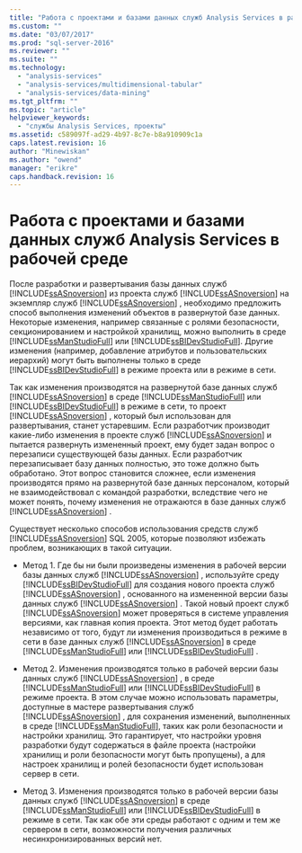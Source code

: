```yaml
---
title: "Работа с проектами и базами данных служб Analysis Services в рабочей среде | Microsoft Docs"
ms.custom: ""
ms.date: "03/07/2017"
ms.prod: "sql-server-2016"
ms.reviewer: ""
ms.suite: ""
ms.technology: 
  - "analysis-services"
  - "analysis-services/multidimensional-tabular"
  - "analysis-services/data-mining"
ms.tgt_pltfrm: ""
ms.topic: "article"
helpviewer_keywords: 
  - "службы Analysis Services, проекты"
ms.assetid: c589097f-ad29-4b97-8c7e-b8a910909c1a
caps.latest.revision: 16
author: "Minewiskan"
ms.author: "owend"
manager: "erikre"
caps.handback.revision: 16
---
```

# Работа с проектами и базами данных служб Analysis Services в рабочей среде
  После разработки и развертывания базы данных служб [!INCLUDE[ssASnoversion](../../includes/ssasnoversion-md.md)] из проекта служб [!INCLUDE[ssASnoversion](../../includes/ssasnoversion-md.md)] на экземпляр служб [!INCLUDE[ssASnoversion](../../includes/ssasnoversion-md.md)] , необходимо предложить способ выполнения изменений объектов в развернутой базе данных. Некоторые изменения, например связанные с ролями безопасности, секционированием и настройкой хранилищ, можно выполнить в среде [!INCLUDE[ssManStudioFull](../../includes/ssmanstudiofull-md.md)] или [!INCLUDE[ssBIDevStudioFull](../../includes/ssbidevstudiofull-md.md)]. Другие изменения (например, добавление атрибутов и пользовательских иерархий) могут быть выполнены только в среде [!INCLUDE[ssBIDevStudioFull](../../includes/ssbidevstudiofull-md.md)] в режиме проекта или в режиме в сети.  
  
 Так как изменения производятся на развернутой базе данных служб [!INCLUDE[ssASnoversion](../../includes/ssasnoversion-md.md)] в среде [!INCLUDE[ssManStudioFull](../../includes/ssmanstudiofull-md.md)] или [!INCLUDE[ssBIDevStudioFull](../../includes/ssbidevstudiofull-md.md)] в режиме в сети, то проект [!INCLUDE[ssASnoversion](../../includes/ssasnoversion-md.md)] , который был использован для развертывания, станет устаревшим. Если разработчик производит какие-либо изменения в проекте служб [!INCLUDE[ssASnoversion](../../includes/ssasnoversion-md.md)] и пытается развернуть измененный проект, ему будет задан вопрос о перезаписи существующей базы данных. Если разработчик перезаписывает базу данных полностью, это тоже должно быть обработано. Этот вопрос становится сложнее, если изменения производятся прямо на развернутой базе данных персоналом, который не взаимодействовал с командой разработки, вследствие чего не может понять, почему изменения не отражаются в базе данных служб [!INCLUDE[ssASnoversion](../../includes/ssasnoversion-md.md)] .  
  
 Существует несколько способов использования средств служб [!INCLUDE[ssASnoversion](../../includes/ssasnoversion-md.md)] SQL 2005, которые позволяют избежать проблем, возникающих в такой ситуации.  
  
-   Метод 1. Где бы ни были произведены изменения в рабочей версии базы данных служб [!INCLUDE[ssASnoversion](../../includes/ssasnoversion-md.md)] , используйте среду [!INCLUDE[ssBIDevStudioFull](../../includes/ssbidevstudiofull-md.md)] для создания нового проекта служб [!INCLUDE[ssASnoversion](../../includes/ssasnoversion-md.md)] , основанного на измененной версии базы данных служб [!INCLUDE[ssASnoversion](../../includes/ssasnoversion-md.md)] . Такой новый проект служб [!INCLUDE[ssASnoversion](../../includes/ssasnoversion-md.md)] может проверяться в системе управления версиями, как главная копия проекта. Этот метод будет работать независимо от того, будут ли изменения производиться в режиме в сети в базе данных служб [!INCLUDE[ssASnoversion](../../includes/ssasnoversion-md.md)] в среде [!INCLUDE[ssManStudioFull](../../includes/ssmanstudiofull-md.md)] или [!INCLUDE[ssBIDevStudioFull](../../includes/ssbidevstudiofull-md.md)] .  
  
-   Метод 2. Изменения производятся только в рабочей версии базы данных служб [!INCLUDE[ssASnoversion](../../includes/ssasnoversion-md.md)] , в среде [!INCLUDE[ssManStudioFull](../../includes/ssmanstudiofull-md.md)] или [!INCLUDE[ssBIDevStudioFull](../../includes/ssbidevstudiofull-md.md)] в режиме проекта. В этом случае можно использовать параметры, доступные в мастере развертывания служб [!INCLUDE[ssASnoversion](../../includes/ssasnoversion-md.md)] , для сохранения изменений, выполненных в среде [!INCLUDE[ssManStudioFull](../../includes/ssmanstudiofull-md.md)], таких как роли безопасности и настройки хранилищ. Это гарантирует, что настройки уровня разработки будут содержаться в файле проекта (настройки хранилищ и роли безопасности могут быть пропущены), а для настроек хранилищ и ролей безопасности будет использован сервер в сети.  
  
-   Метод 3. Изменения производятся только в рабочей версии базы данных служб [!INCLUDE[ssASnoversion](../../includes/ssasnoversion-md.md)] в среде [!INCLUDE[ssManStudioFull](../../includes/ssmanstudiofull-md.md)] или [!INCLUDE[ssBIDevStudioFull](../../includes/ssbidevstudiofull-md.md)] в режиме в сети. Так как обе эти среды работают с одним и тем же сервером в сети, возможности получения различных несинхронизированных версий нет.  
  
  